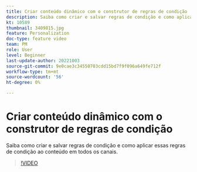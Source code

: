 ```yaml
---
title: Criar conteúdo dinâmico com o construtor de regras de condição
description: Saiba como criar e salvar regras de condição e como aplicar essas regras de condição ao conteúdo em todos os canais.
kt: 10589
thumbnail: 3409815.jpg
feature: Personalization
doc-type: feature video
team: PM
role: User
level: Beginner
last-update-author: 20221003
source-git-commit: 9e0cae3c34550703cdd15bd7f9f096a649fe712f
workflow-type: tm+mt
source-wordcount: '56'
ht-degree: 0%

---
```


# Criar conteúdo dinâmico com o construtor de regras de condição

Saiba como criar e salvar regras de condição e como aplicar essas regras de condição ao conteúdo em todos os canais.

>[!VIDEO](https://video.tv.adobe.com/v/3409815?quality=12)

